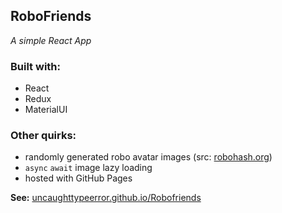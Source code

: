 ## RoboFriends
*A simple React App*

### Built with:
- React
- Redux
- MaterialUI

### Other quirks:
- randomly generated robo avatar images (src: [robohash.org](https://robohash.org))
- `async` `await` image lazy loading
- hosted with GitHub Pages

**See:** [uncaughttypeerror.github.io/Robofriends](https://uncaughttypeerror.github.io/Robofriends/)